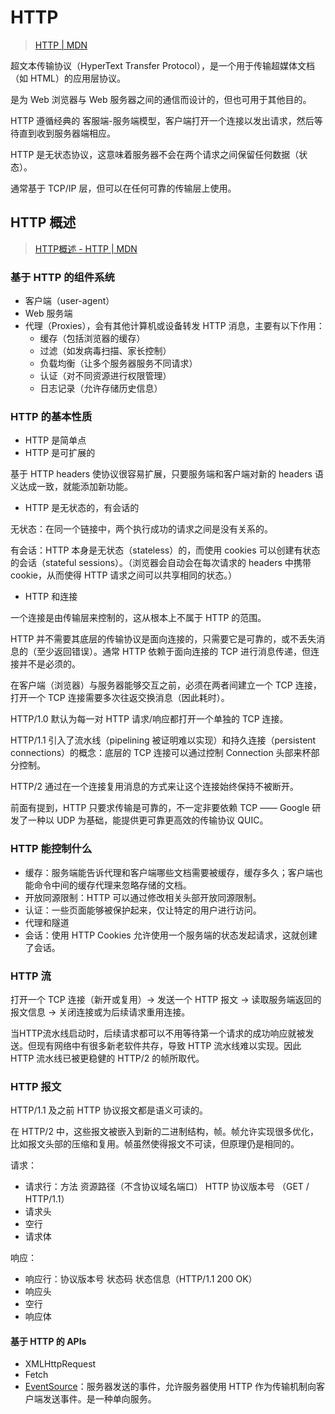 # HTTP

> [HTTP \| MDN](https://developer.mozilla.org/zh-CN/docs/Web/HTTP)

超文本传输协议（HyperText Transfer Protocol），是一个用于传输超媒体文档（如 HTML）的应用层协议。

是为 Web 浏览器与 Web 服务器之间的通信而设计的，但也可用于其他目的。

HTTP 遵循经典的 客服端-服务端模型，客户端打开一个连接以发出请求，然后等待直到收到服务器端相应。

HTTP 是无状态协议，这意味着服务器不会在两个请求之间保留任何数据（状态）。

通常基于 TCP/IP 层，但可以在任何可靠的传输层上使用。

## HTTP 概述

> [HTTP概述 \- HTTP \| MDN](https://developer.mozilla.org/zh-CN/docs/Web/HTTP/Overview)

### 基于 HTTP 的组件系统

- 客户端（user-agent）
- Web 服务端
- 代理（Proxies），会有其他计算机或设备转发 HTTP 消息，主要有以下作用：
  - 缓存（包括浏览器的缓存）
  - 过滤（如发病毒扫描、家长控制）
  - 负载均衡（让多个服务器服务不同请求）
  - 认证（对不同资源进行权限管理）
  - 日志记录（允许存储历史信息）

### HTTP 的基本性质

- HTTP 是简单点
- HTTP 是可扩展的

基于 HTTP headers 使协议很容易扩展，只要服务端和客户端对新的 headers 语义达成一致，就能添加新功能。

- HTTP 是无状态的，有会话的

无状态：在同一个链接中，两个执行成功的请求之间是没有关系的。

有会话：HTTP 本身是无状态（stateless）的，而使用 cookies 可以创建有状态的会话（stateful sessions）。（浏览器会自动会在每次请求的 headers 中携带 cookie，从而使得 HTTP 请求之间可以共享相同的状态。）

- HTTP 和连接

一个连接是由传输层来控制的，这从根本上不属于 HTTP 的范围。

HTTP 并不需要其底层的传输协议是面向连接的，只需要它是可靠的，或不丢失消息的（至少返回错误）。通常 HTTP 依赖于面向连接的 TCP 进行消息传递，但连接并不是必须的。

在客户端（浏览器）与服务器能够交互之前，必须在两者间建立一个 TCP 连接，打开一个 TCP 连接需要多次往返交换消息（因此耗时）。

HTTP/1.0 默认为每一对 HTTP 请求/响应都打开一个单独的 TCP 连接。

HTTP/1.1 引入了流水线（pipelining 被证明难以实现）和持久连接（persistent connections）的概念：底层的 TCP 连接可以通过控制 Connection 头部来杯部分控制。

HTTP/2 通过在一个连接复用消息的方式来让这个连接始终保持不被断开。

前面有提到，HTTP 只要求传输是可靠的，不一定非要依赖 TCP —— Google 研发了一种以 UDP 为基础，能提供更可靠更高效的传输协议 QUIC。

### HTTP 能控制什么

- 缓存：服务端能告诉代理和客户端哪些文档需要被缓存，缓存多久；客户端也能命令中间的缓存代理来忽略存储的文档。
- 开放同源限制：HTTP 可以通过修改相关头部开放同源限制。
- 认证：一些页面能够被保护起来，仅让特定的用户进行访问。
- 代理和隧道
- 会话：使用 HTTP Cookies 允许使用一个服务端的状态发起请求，这就创建了会话。

### HTTP 流

打开一个 TCP 连接（新开或复用）-> 发送一个 HTTP 报文 -> 读取服务端返回的报文信息 -> 关闭连接或为后续请求重用连接。

当HTTP流水线启动时，后续请求都可以不用等待第一个请求的成功响应就被发送。但现有网络中有很多新老软件共存，导致 HTTP 流水线难以实现。因此 HTTP 流水线已被更稳健的 HTTP/2 的帧所取代。

### HTTP 报文

HTTP/1.1 及之前 HTTP 协议报文都是语义可读的。

在 HTTP/2 中，这些报文被嵌入到新的二进制结构，帧。帧允许实现很多优化，比如报文头部的压缩和复用。帧虽然使得报文不可读，但原理仍是相同的。

请求：

- 请求行：方法 资源路径（不含协议域名端口） HTTP 协议版本号 （GET / HTTP/1.1）
- 请求头
- 空行
- 请求体

响应：

- 响应行：协议版本号 状态码 状态信息（HTTP/1.1 200 OK）
- 响应头
- 空行
- 响应体

#### 基于 HTTP 的 APIs

- XMLHttpRequest
- Fetch
- [EventSource](https://developer.mozilla.org/zh-CN/docs/Web/API/EventSource)：服务器发送的事件，允许服务器使用 HTTP 作为传输机制向客户端发送事件。是一种单向服务。

